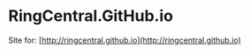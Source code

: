 RingCentral.GitHub.io
=====================

Site for: [http://ringcentral.github.io](http://ringcentral.github.io)